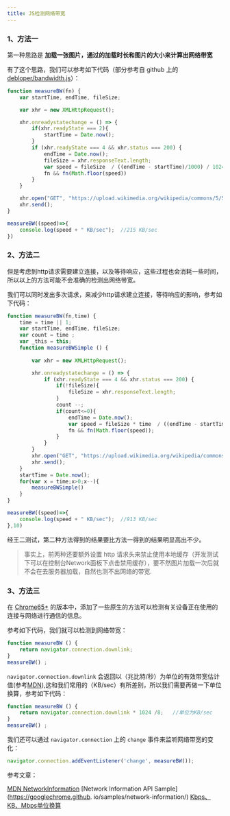```yaml
---
title: JS检测网络带宽
---
```


### 1、方法一

第一种思路是 **加载一张图片，通过的加载时长和图片的大小来计算出网络带宽** 

有了这个思路，我们可以参考如下代码（部分参考自 github 上的[debloper/bandwidth.js](https://gist.github.com/debloper/7296289)）：

```js
function measureBW(fn) {
    var startTime, endTime, fileSize;

    var xhr = new XMLHttpRequest();

    xhr.onreadystatechange = () => {
        if(xhr.readyState === 2){
            startTime = Date.now();
        }
        if (xhr.readyState === 4 && xhr.status === 200) {
            endTime = Date.now();
            fileSize = xhr.responseText.length;
            var speed = fileSize  / ((endTime - startTime)/1000) / 1024;
            fn && fn(Math.floor(speed))
        }
    }

    xhr.open("GET", "https://upload.wikimedia.org/wikipedia/commons/5/51/Google.png", true);
    xhr.send();
}

measureBW((speed)=>{
    console.log(speed + " KB/sec");  //215 KB/sec
})
```

### 2、方法二

但是考虑到http请求需要建立连接，以及等待响应，这些过程也会消耗一些时间，所以以上的方法可能不会准确的检测出网络带宽。

我们可以同时发出多次请求，来减少http请求建立连接，等待响应的影响，参考如下代码：

```js
function measureBW(fn,time) {
    time = time || 1;
    var startTime, endTime, fileSize;
    var count = time ;
    var _this = this;
    function measureBWSimple () {
        
        var xhr = new XMLHttpRequest();

        xhr.onreadystatechange = () => {
            if (xhr.readyState === 4 && xhr.status === 200) {
                if(!fileSize){
                    fileSize = xhr.responseText.length;
                }
                count --;
                if(count<=0){
                    endTime = Date.now();
                    var speed = fileSize * time  / ((endTime - startTime)/1000) / 1024;
                    fn && fn(Math.floor(speed));
                }
            }
        }
        xhr.open("GET", "https://upload.wikimedia.org/wikipedia/commons/5/51/Google.png", true);
        xhr.send();
    }
    startTime = Date.now();
    for(var x = time;x>0;x--){
        measureBWSimple()
    }
}

measureBW((speed)=>{
    console.log(speed + " KB/sec");  //913 KB/sec
},10)
```

经王二测试，第二种方法得到的结果要比方法一得到的结果明显高出不少。

> 事实上，前两种还要额外设置 http 请求头来禁止使用本地缓存（开发测试下可以在控制台Network面板下点击禁用缓存），要不然图片加载一次后就不会在去服务器加载，自然也测不出网络的带宽.

### 3、方法三

在 [Chrome65+](https://www.chromestatus.com/feature/6338383617982464) 的版本中，添加了一些原生的方法可以检测有关设备正在使用的连接与网络进行通信的信息。

参考如下代码，我们就可以检测到网络带宽：

```js
function measureBW () {
    return navigator.connection.downlink;
}
measureBW() ;
```

`navigator.connection.downlink` 会返回以（兆比特/秒）为单位的有效带宽估计值(参考[MDN](https://developer.mozilla.org/en-US/docs/Web/API/NetworkInformation)),这和我们常用的（KB/sec）有所差别，所以我们需要再做一下单位换算，参考如下代码：

```js
function measureBW () {
    return navigator.connection.downlink * 1024 /8;   //单位为KB/sec
}
measureBW() ;
```

我们还可以通过 `navigator.connection` 上的 `change` 事件来监听网络带宽的变化：
```js
navigator.connection.addEventListener('change', measureBW());
```

参考文章：

[MDN NetworkInformation](https://developer.mozilla.org/en-US/docs/Web/API/NetworkInformation)
[Network Information API Sample](https://googlechrome.github. io/samples/network-information/)
[Kbps、KB、Mbps单位换算](https://blog.csdn.net/foart/article/details/8193288)